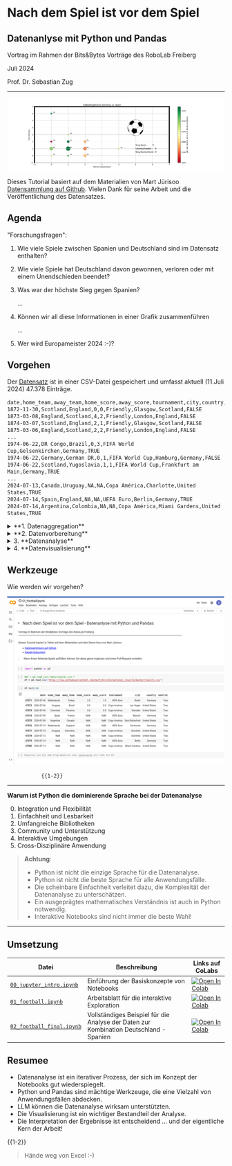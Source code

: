 # Nach dem Spiel ist vor dem Spiel

<h2>Datenanlyse mit Python und Pandas </h2>

Vortrag im Rahmen der Bits&Bytes Vorträge des RoboLab Freiberg 

Juli 2024

Prof. Dr. Sebastian Zug

-------------------------------------

![](./image/football_results.png)<!-- style="width: 100%;" -->

Dieses Tutorial basiert auf dem Materialien von Mart Jürisoo [Datensammlung auf Github](https://github.com/martj42/international_results). Vielen Dank für seine Arbeit und die Veröffentlichung des Datensatzes.

## Agenda 

"Forschungsfragen": 

1. Wie viele Spiele zwischen Spanien und Deutschland sind im Datensatz enthalten?
2. Wie viele Spiele hat Deutschland davon gewonnen, verloren oder mit einem Unendschieden beendet?
3. Was war der höchste Sieg gegen Spanien?

   ...

10. Können wir all diese Informationen in einer Grafik zusammenführen

    ...

100. Wer wird Europameister 2024 :-)?

## Vorgehen

Der [Datensatz](https://github.com/martj42/international_results) ist in einer CSV-Datei gespeichert und umfasst aktuell (11.Juli 2024) 47.378 Einträge. 

```csv
date,home_team,away_team,home_score,away_score,tournament,city,country,neutral
1872-11-30,Scotland,England,0,0,Friendly,Glasgow,Scotland,FALSE
1873-03-08,England,Scotland,4,2,Friendly,London,England,FALSE
1874-03-07,Scotland,England,2,1,Friendly,Glasgow,Scotland,FALSE
1875-03-06,England,Scotland,2,2,Friendly,London,England,FALSE
...
1974-06-22,DR Congo,Brazil,0,3,FIFA World Cup,Gelsenkirchen,Germany,TRUE
1974-06-22,Germany,German DR,0,1,FIFA World Cup,Hamburg,Germany,FALSE
1974-06-22,Scotland,Yugoslavia,1,1,FIFA World Cup,Frankfurt am Main,Germany,TRUE
...
2024-07-13,Canada,Uruguay,NA,NA,Copa América,Charlotte,United States,TRUE
2024-07-14,Spain,England,NA,NA,UEFA Euro,Berlin,Germany,TRUE
2024-07-14,Argentina,Colombia,NA,NA,Copa América,Miami Gardens,United States,TRUE
```

<details>

<summary>**1. Datenaggregation**</summary>

> Aufgabenstellungen: 
>
> - Welche Aussagen stecken hinter den einzelnen Spalten? Wie werden die Informationen kodiert?
> - Gibt es Lücken in den Daten?
> - Welche "Besonderheiten" gibt es zu beachten?
> - ...

</details>

<details>

<summary>**2. Datenvorbereitung**</summary>

> Aufgabenstellungen: 
>
> - Wie gehen wir mit fehlenden Werten um? Löschen oder Befüllen wären zwei mögliche Optionen.
> - Welche Daten werden für die eigentliche Forschungsfrage gar nicht benötigt?
> - Gibt es Spalten, die wir in andere Formate umwandeln müssen?
> - ...

</details>

<details>

<summary>3. **Datenanalyse**</summary>

> Aufgabenstellungen: 
>
> - Mit welcher Methodik können wir Forschungsfrage beantworten?
> - Welche Bibliotheken können uns dabei helfen?
> - Wie können wir die Ergebnisse interpretieren?
> - ...

</details>

<details>

<summary>4. **Datenvisualisierung**</summary>

> Aufgabenstellungen: 
>
> - Was sind geeignete Ansätze für die Reduktion der Daten?
> - Wie können wir die Ergebnisse grafisch darstellen?
> - Wie müssen die Daten eingebettet werden, um interpretierbar zu sein?
> - ...

</details>

## Werkzeuge

Wie werden wir vorgehen?

![](./image/jupyter_notebook.png "Jupyter Notebook mit Python Code und Markdown bei der Anwendung auf den Datensatz")

               {{1-2}}
****************************************

**Warum ist Python die dominierende Sprache bei der Datenanalyse**

0. Integration und Flexibilität
1. Einfachheit und Lesbarkeit
2. Umfangreiche Bibliotheken
3. Community und Unterstützung
4. Interaktive Umgebungen
5. Cross-Disziplinäre Anwendung


> **Achtung**: 
> 
> + Python ist nicht die einzige Sprache für die Datenanalyse.
> + Python ist nicht die beste Sprache für alle Anwendungsfälle.
> + Die scheinbare Einfachheit verleitet dazu, die Komplexität der Datenanalyse zu unterschätzen.
> + Ein ausgeprägtes mathematisches Verständnis ist auch in Python notwendig.
> + Interaktive Notebooks sind nicht immer die beste Wahl!

****************************************

## Umsetzung

| Datei                                                                                                                       | Beschreibung                                                                           |       Links auf CoLabs                                                                                                                                                                                             |
| --------------------------------------------------------------------------------------------------------------------------- | -------------------------------------------------------------------------------------- | -------------------------------------------------------------------------------------------------------------------------------------------------------------------------------------------------- |
| [`00_jupyter_intro.ipynb`](https://github.com/SebastianZug/RoboLabVortraege/blob/main/19_Fussball/00_jupyter_intro.ipynb)   | Einführung der Basiskonzepte von Notebooks                                             | [![Open In Colab](https://colab.research.google.com/assets/colab-badge.svg)](https://colab.research.google.com/github/SebastianZug/RoboLabVortraege/blob/main/19_Fussball/00_jupyter_intro.ipynb)  |
| [`01_football.ipynb`](https://github.com/SebastianZug/RoboLabVortraege/blob/main/19_Fussball/01_football.ipynb)             | Arbeitsblatt für die interaktive Exploration                                           | [![Open In Colab](https://colab.research.google.com/assets/colab-badge.svg)](https://colab.research.google.com/github/SebastianZug/RoboLabVortraege/blob/main/19_Fussball/01_football.ipynb)       |
| [`02_football_final.ipynb`](https://github.com/SebastianZug/RoboLabVortraege/blob/main/19_Fussball/02_football_final.ipynb) | Vollständiges Beispiel für die Analyse der Daten zur Kombination Deutschland - Spanien | [![Open In Colab](https://colab.research.google.com/assets/colab-badge.svg)](https://colab.research.google.com/github/SebastianZug/RoboLabVortraege/blob/main/19_Fussball/02_football_final.ipynb) |


## Resumee

- Datenanalyse ist ein iterativer Prozess, der sich im Konzept der Notebooks gut wiederspiegelt.
- Python und Pandas sind mächtige Werkzeuge, die eine Vielzahl von Anwendungsfällen abdecken.
- LLM können die Datenanalyse wirksam unterstützten.
- Die Visualisierung ist ein wichtiger Bestandteil der Analyse.
- Die Interpretation der Ergebnisse ist entscheidend ... und der eigentliche Kern der Arbeit!

{{1-2}}
> Hände weg von Excel :-)
